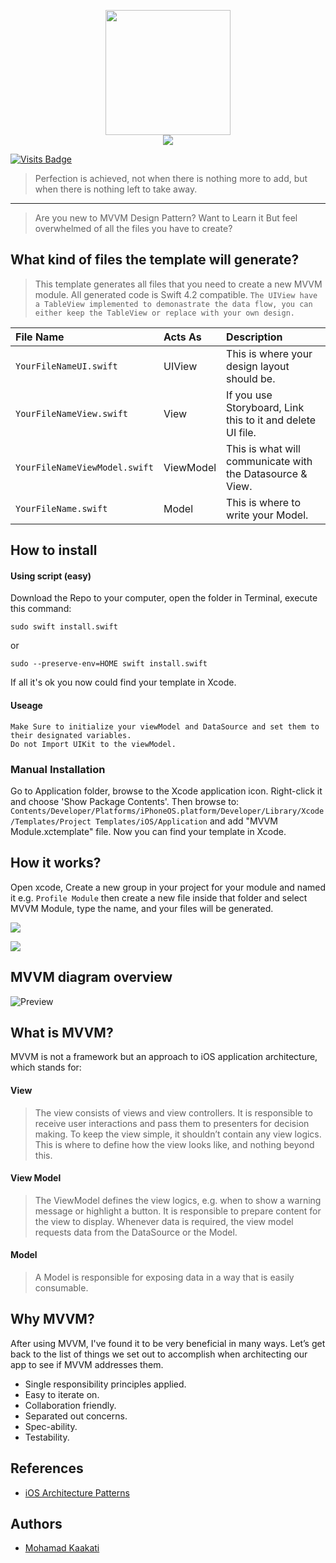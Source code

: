 <p align="center">
<img src="/assets/logo.png" width="200" />
<br/>
<img src="https://img.shields.io/badge/Swift-4.2-orange.svg" />
</p>

[![Visits Badge](https://badges.pufler.dev/visits/kaakati/MVVM-Template-Generator)](https://badges.pufler.dev)

> Perfection is achieved, not when there is nothing more to add, but when there is nothing left to take away.

----
>Are you new to MVVM Design Pattern? Want to Learn it But feel overwhelmed of all the files you have to create?

## What kind of files the template will generate?
>This template generates all files that you need to create a new MVVM module. All generated code is Swift 4.2 compatible. `The UIView have a TableView implemented to demonastrate the data flow, you can either keep the TableView or replace with your own design.`

| File Name | Acts As | Description |
| :---         |     :---      |          :--- |
| `YourFileNameUI.swift`   | UIView     | This is where your design layout should be.  |
| `YourFileNameView.swift`    | View       | If you use Storyboard, Link this to it and delete UI file.   |
| `YourFileNameViewModel.swift`    | ViewModel | This is what will communicate with the Datasource & View.      |
| `YourFileName.swift`    | Model     | This is where to write your Model.    |

## How to install

#### Using script (easy)
Download the Repo to your computer, open the folder in Terminal, execute this command:
```shell
sudo swift install.swift
```

or

```shell
sudo --preserve-env=HOME swift install.swift
```

If all it's ok you now could find your template in Xcode.

#### Useage
```
Make Sure to initialize your viewModel and DataSource and set them to their designated variables.
Do not Import UIKit to the viewModel.
```

### Manual Installation
Go to Application folder, browse to the Xcode application icon. Right-click it and choose 'Show Package Contents'. Then browse to:
`Contents/Developer/Platforms/iPhoneOS.platform/Developer/Library/Xcode/Templates/Project Templates/iOS/Application` and add "MVVM Module.xctemplate" file. Now you can find your template in Xcode.

## How it works?
Open xcode, Create a new group in your project for your module and named it e.g. `Profile Module` then create a new file inside that folder and select MVVM Module, type the name, and your files will be generated.

![](/assets/wizard-1.png)

![](/assets/wizard-2.png)

## MVVM diagram overview
![Preview](/assets/MVVM_Diagram.png)

## What is MVVM?
MVVM is not a framework but an approach to iOS application architecture, which stands for:

#### View
>The view consists of views and view controllers. It is responsible to receive user interactions and pass them to presenters for decision making. To keep the view simple, it shouldn’t contain any view logics. This is where to define how the view looks like, and nothing beyond this.

#### View Model
>The ViewModel defines the view logics, e.g. when to show a warning message or highlight a button. It is responsible to prepare content for the view to display. Whenever data is required, the view model requests data from the DataSource or the Model.

#### Model
>A Model is responsible for exposing data in a way that is easily consumable.

## Why MVVM?
After using MVVM, I've found it to be very beneficial in many ways. Let’s get back to the list of things we set out to accomplish when architecting our app to see if MVVM addresses them.

- Single responsibility principles applied.
- Easy to iterate on.
- Collaboration friendly.
- Separated out concerns.
- Spec-ability.
- Testability. 

## References
- [iOS Architecture Patterns](https://medium.com/ios-os-x-development/ios-architecture-patterns-ecba4c38de52#.ba7q8dcih)

## Authors

* [Mohamad Kaakati](https://www.twitter.com/kaakati)

